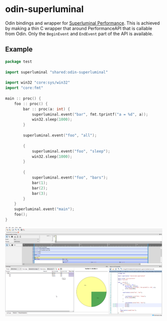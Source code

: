 # odin-superluminal

Odin bindings and wrapper for [Superluminal Performance](https://www.superluminal.eu/). This is achieved by making a thin C wrapper that around PerformanceAPI that is callable from Odin. Only the `BeginEvent` and `EndEvent` part of the API is available.

## Example

```go
package test 

import superluminal "shared:odin-superluminal"

import win32 "core:sys/win32"
import "core:fmt"

main :: proc() {
    foo :: proc() {
        bar :: proc(a: int) {
            superluminal.event("bar", fmt.tprintf("a = %d", a));
            win32.sleep(1000);
        }

        superluminal.event("foo", "all");
        
        {
            superluminal.event("foo", "sleep");
            win32.sleep(1000);
        }
        
        {
            superluminal.event("foo", "bars");
            bar(1);
            bar(2);
            bar(3);
        }
    }
    superluminal.event("main");
    foo();
}
```

![Example screenshot](screenshot.png)